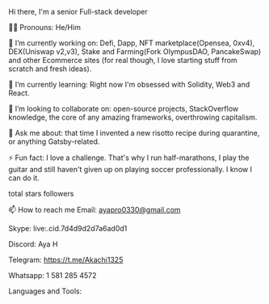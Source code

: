 Hi there, I'm a senior Full-stack developer

👦🏻 Pronouns: He/Him

🔭 I’m currently working on: Defi, Dapp, NFT marketplace(Opensea, 0xv4), DEX(Uniswap v2,v3), Stake and Farming(Fork OlympusDAO, PancakeSwap) and other Ecommerce sites (for real though, I love starting stuff from scratch and fresh ideas).

🌱 I’m currently learning: Right now I'm obsessed with Solidity, Web3 and React.

👯 I’m looking to collaborate on: open-source projects, StackOverflow knowledge, the core of any amazing frameworks, overthrowing capitalism.

💬 Ask me about: that time I invented a new risotto recipe during quarantine, or anything Gatsby-related.

⚡ Fun fact: I love a challenge. That's why I run half-marathons, I play the guitar and still haven't given up on playing soccer professionally. I know I can do it.

total stars followers

📫 How to reach me
Email: ayapro0330@gmail.com

Skype: live:.cid.7d4d9d2d7a6ad0d1

Discord: Aya H

Telegram: https://t.me/Akachi1325

Whatsapp: 1 581 285 4572

Languages and Tools:
